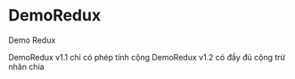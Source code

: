 # DemoRedux
Demo Redux 

DemoRedux v1.1 chỉ có phép tính cộng
DemoRedux v1.2 có đầy đủ cộng trừ nhân chia

